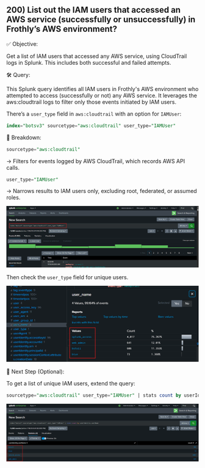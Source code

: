 ## 200) List out the IAM users that accessed an AWS service (successfully or unsuccessfully) in Frothly’s AWS environment?

✅ Objective:

Get a list of IAM users that accessed any AWS service, using CloudTrail logs in Splunk. This includes both successful and failed attempts.

🛠️ Query:

This Splunk query identifies all IAM users in Frothly's AWS environment who attempted to access (successfully or not) any AWS service. It leverages the aws:cloudtrail logs to filter only those events initiated by IAM users.

There’s a ```user_type``` field in ```aws:cloudtrail``` with an option for ```IAMUser```:

```SQL    
index="botsv3" sourcetype="aws:cloudtrail" user_type="IAMUser"
```
📌 Breakdown:

```SQL
sourcetype="aws:cloudtrail"
```
→ Filters for events logged by AWS CloudTrail, which records AWS API calls.

```SQL
user_type="IAMUser"
```
→ Narrows results to IAM users only, excluding root, federated, or assumed roles.

<p align="center"><img src="https://github.com/ssharma250894/BOTS/blob/main/Images/200_1.png"></p>

Then check the ```user_type``` field for unique users.

<p align="center"><img src="https://github.com/ssharma250894/BOTS/blob/main/Images/200_2.png"></p>

🔎 Next Step (Optional):

To get a list of unique IAM users, extend the query:

```SQL
sourcetype="aws:cloudtrail" user_type="IAMUser" | stats count by userIdentity.userName
```
<p align="center"><img src="https://github.com/ssharma250894/BOTS/blob/main/Images/200_3.png"></p>
